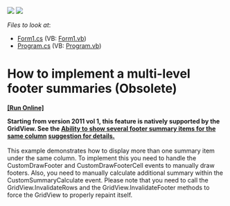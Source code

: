 <!-- default badges list -->
[![](https://img.shields.io/badge/Open_in_DevExpress_Support_Center-FF7200?style=flat-square&logo=DevExpress&logoColor=white)](https://supportcenter.devexpress.com/ticket/details/E405)
[![](https://img.shields.io/badge/📖_How_to_use_DevExpress_Examples-e9f6fc?style=flat-square)](https://docs.devexpress.com/GeneralInformation/403183)
<!-- default badges end -->
<!-- default file list -->
*Files to look at*:

* [Form1.cs](./CS/Q33608/Form1.cs) (VB: [Form1.vb](./VB/Q33608/Form1.vb))
* [Program.cs](./CS/Q33608/Program.cs) (VB: [Program.vb](./VB/Q33608/Program.vb))
<!-- default file list end -->
# How to implement a multi-level footer summaries (Obsolete)
<!-- run online -->
**[[Run Online]](https://codecentral.devexpress.com/e405)**
<!-- run online end -->


<p><strong>Starting from version 2011 vol 1, this feature is natively supported by the GridView. See the <a href="https://www.devexpress.com/Support/Center/p/AS2570">Ability to show several footer summary items for the same column</a> <u>suggestion for details.</u></strong><br /><br />This example demonstrates how to display more than one summary item under the same column. To implement this you need to handle the CustomDrawFooter and CustomDrawFooterCell events to manually draw footers. Also, you need to manually calculate additional summary within the CustomSummaryCalculate event. Please note that you need to call the GridView.InvalidateRows and the GridView.InvalidateFooter methods to force the GridView to properly repaint itself.</p>
<p><br /><u></u></p>

<br/>


